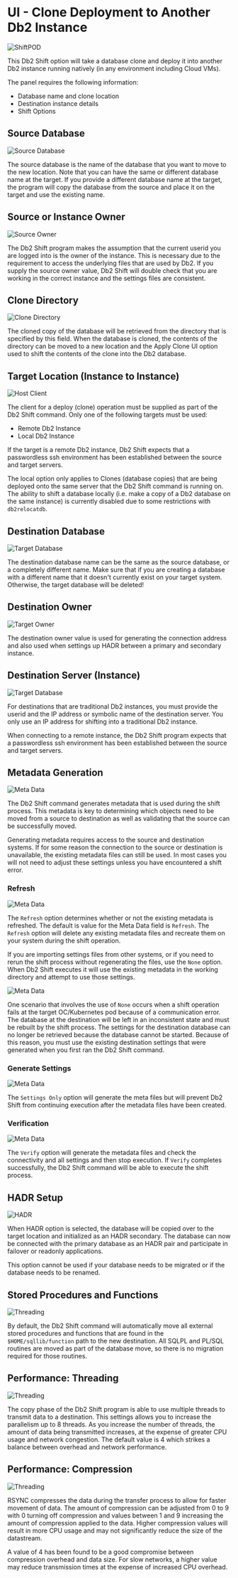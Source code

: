 # UI - Clone Deployment to Another Db2 Instance

![ShiftPOD](img/c2c_deploy_instance.png)

This Db2 Shift option will take a database clone and deploy it into another 
Db2 instance running natively (in any environment including Cloud VMs).

The panel requires the following information:

* Database name and clone location
* Destination instance details
* Shift Options

## Source Database

![Source Database](img/field_source_database.png)

The source database is the name of the database that you want to move to
the new location. Note that you can have the same or different database
name at the target. If you provide a different database name at the target,
the program will copy the database from the source and place it on the
target and use the existing name.

## Source or Instance Owner

![Source Owner](img/field_source_owner.png)

The Db2 Shift program makes the assumption that the current userid you are logged into
is the owner of the instance. This is necessary due to the requirement
to access the underlying files that are used by Db2. If you supply the 
source owner value, Db2 Shift will double check that you are working in the correct
instance and the settings files are consistent.

## Clone Directory

![Clone Directory](img/field_clone_directory.png)

The cloned copy of the database will be retrieved from the directory that is
specified by this field. When the database is cloned, the contents 
of the directory can be moved to a new location and the Apply Clone UI 
option used to shift the contents of the clone into the Db2 database.

## Target Location (Instance to Instance)

![Host Client](img/field_sshlocal.png)

The client for a deploy (clone) operation must be supplied as part of the Db2 Shift command. 
Only one of the following targets must be used:

* Remote Db2 Instance
* Local Db2 Instance

If the target is a remote Db2 instance, Db2 Shift expects that a passwordless
ssh environment has been established between the source and target servers.

The local option only applies to Clones (database copies) that are being deployed
onto the same server that the Db2 Shift command is running on. The ability to
shift a database locally (i.e. make a copy of a Db2 database on the same instance)
is currently disabled due to some restrictions with `db2relocatdb`. 

## Destination Database

![Target Database](img/field_source_database.png)

The destination database name can be the same as the source database, or 
a completely different name. Make sure that if you are creating a database
with a different name that it doesn't currently exist on your target system.
Otherwise, the target database will be deleted!

## Destination Owner

![Target Owner](img/field_source_owner.png)

The destination owner value is used for generating the connection address
and also used when settings up HADR between a primary and secondary
instance. 

## Destination Server (Instance)

![Target Database](img/field_dest_server.png)

For destinations that are traditional Db2 instances, you must provide the 
userid and the IP address or symbolic name of the destination server. You only use an IP address
for shifting into a traditional Db2 instance.

When connecting to a remote instance, the Db2 Shift program 
expects that a passwordless ssh environment has been established between the 
source and target servers. 

## Metadata Generation

![Meta Data](img/field_metadata.png)

The Db2 Shift command generates metadata that is used during the shift process. This metadata is key to determining which
objects need to be moved from a source to destination as well as validating that the source can be successfully moved.

Generating metadata requires access to the source and destination systems. If for some reason the connection to the 
source or destination is unavailable, the existing metadata files can still be used. In most cases you will not need to 
adjust these settings unless you have encountered a shift error.

### Refresh

![Meta Data](img/field_metadata.png)

The `Refresh` option determines whether or not the existing metadata is refreshed. The default is value 
for the Meta Data field is `Refresh`. The `Refresh` option will 
delete any existing metadata files and recreate them on your system during the shift operation. 

If you are importing settings files from other systems, or if you need to rerun the shift process without regenerating the files, use the `None` option. When Db2 Shift executes it will use the existing metadata in the working directory and 
attempt to use those settings. 

![Meta Data](img/field_no_metadata.png)

One scenario that involves the use of `None` occurs when a shift operation fails at the target OC/Kubernetes pod
because of a communication error. The database at the destination will be left in an inconsistent state and must be rebuilt
by the shift process. The settings for the destination database can no longer be retrieved because the database cannot be 
started. Because of this reason, you must use the existing destination settings that were generated when you first ran the
Db2 Shift command.

### Generate Settings

![Meta Data](img/field_settings_only.png)

The `Settings Only` option will generate the meta files but will prevent Db2 Shift from continuing execution after the metadata files have been created. 

### Verification

![Meta Data](img/field_verify.png)

The `Verify` option will generate the metadata files and check the connectivity and all settings and then stop
execution. If `Verify` completes successfully, the Db2 Shift command will be able to execute the shift process.

## HADR Setup

![HADR](img/field_hadr.png)

When HADR option is selected, the database will be copied over to the target location and initialized 
as an HADR secondary. The database can now be connected with the primary database as an HADR pair 
and participate in failover or readonly applications. 

This option cannot be used if your database needs to be migrated or if the database needs to be renamed. 

## Stored Procedures and Functions

![Threading](img/field_routines.png)

By default, the Db2 Shift command will automatically move all external stored procedures and functions 
that are found in the `$HOME/sqllib/function` path to the new destination. All SQLPL and PL/SQL routines 
are moved as part of the database move, so there is no migration required for those routines. 

## Performance: Threading

![Threading](img/field_threads.png)

The copy phase of the Db2 Shift program is able to use multiple threads to transmit data to a destination. 
This settings allows you to increase
the parallelism up to 8 threads. As you increase the number of threads, the amount of data being transmitted
increases, at the expense of greater CPU usage and network congestion. The default value is 4 which strikes a balance between
overhead and network performance.

## Performance: Compression

![Threading](img/field_compression.png)

RSYNC compresses the data during the transfer process to allow for faster
movement of data. The amount of compression can be adjusted from 0 to 9
with 0 turning off compression and values between 1 and 9 increasing the
amount of compression applied to the data. Higher compression values will
result in more CPU usage and may not significantly reduce the size of the
datastream. 

A value of 4 has been found to be a good compromise between 
compression overhead and data size. For slow networks, 
a higher value may reduce transmission times at the expense of increased CPU overhead.